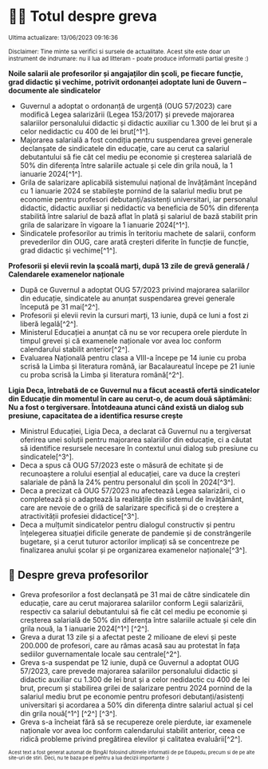 # 👩‍🏫 Totul despre greva
<sub>Ultima actualizare: 13/06/2023 09:16:36</sub>

<sub>Disclaimer: Tine minte sa verifici si sursele de actualitate. Acest site este doar un instrument de indrumare: nu il lua ad litteram - poate produce informatii partial gresite :)</sub>

**Noile salarii ale profesorilor și angajaților din școli, pe fiecare funcție, grad didactic și vechime, potrivit ordonanței adoptate luni de Guvern – documente ale sindicatelor**
- Guvernul a adoptat o ordonanță de urgență (OUG 57/2023) care modifică Legea salarizării (Legea 153/2017) și prevede majorarea salariilor personalului didactic și didactic auxiliar cu 1.300 de lei brut și a celor nedidactic cu 400 de lei brut[^1^].
- Majorarea salarială a fost condiția pentru suspendarea grevei generale declanșate de sindicatele din educație, care au cerut ca salariul debutantului să fie cât cel mediu pe economie și creșterea salarială de 50% din diferența între salariile actuale și cele din grila nouă, la 1 ianuarie 2024[^1^].
- Grila de salarizare aplicabilă sistemului național de învățământ începând cu 1 ianuarie 2024 se stabilește pornind de la salariul mediu brut pe economie pentru profesori debutanți/asistenți universitari, iar personalul didactic, didactic auxiliar și nedidactic va beneficia de 50% din diferența stabilită între salariul de bază aflat în plată și salariul de bază stabilit prin grila de salarizare în vigoare la 1 ianuarie 2024[^1^].
- Sindicatele profesorilor au trimis în teritoriu machete de salarii, conform prevederilor din OUG, care arată creșteri diferite în funcție de funcție, grad didactic și vechime[^1^].

**Profesorii și elevii revin la școală marți, după 13 zile de grevă generală / Calendarele examenelor naționale**
- După ce Guvernul a adoptat OUG 57/2023 privind majorarea salariilor din educație, sindicatele au anunțat suspendarea grevei generale începută pe 31 mai[^2^].
- Profesorii și elevii revin la cursuri marți, 13 iunie, după ce luni a fost zi liberă legală[^2^].
- Ministerul Educației a anunțat că nu se vor recupera orele pierdute în timpul grevei și că examenele naționale vor avea loc conform calendarului stabilit anterior[^2^].
- Evaluarea Națională pentru clasa a VIII-a începe pe 14 iunie cu proba scrisă la Limba și literatura română, iar Bacalaureatul începe pe 21 iunie cu proba scrisă la Limba și literatura română[^2^].

**Ligia Deca, întrebată de ce Guvernul nu a făcut această ofertă sindicatelor din Educație din momentul în care au cerut-o, de acum două săptămâni: Nu a fost o tergiversare. Întotdeauna atunci când există un dialog sub presiune, capacitatea de a identifica resurse crește**
- Ministrul Educației, Ligia Deca, a declarat că Guvernul nu a tergiversat oferirea unei soluții pentru majorarea salariilor din educație, ci a căutat să identifice resursele necesare în contextul unui dialog sub presiune cu sindicatele[^3^].
- Deca a spus că OUG 57/2023 este o măsură de echitate și de recunoaștere a rolului esențial al educației, care va duce la creșteri salariale de până la 24% pentru personalul din școli în 2024[^3^].
- Deca a precizat că OUG 57/2023 nu afectează Legea salarizării, ci o completează și o adaptează la realitățile din sistemul de învățământ, care are nevoie de o grilă de salarizare specifică și de o creștere a atractivității profesiei didactice[^3^].
- Deca a mulțumit sindicatelor pentru dialogul constructiv și pentru înțelegerea situației dificile generate de pandemie și de constrângerile bugetare, și a cerut tuturor actorilor implicați să se concentreze pe finalizarea anului școlar și pe organizarea examenelor naționale[^3^].

## 🏫 Despre greva profesorilor
- Greva profesorilor a fost declanșată pe 31 mai de către sindicatele din educație, care au cerut majorarea salariilor conform Legii salarizării, respectiv ca salariul debutantului să fie cât cel mediu pe economie și creșterea salarială de 50% din diferența între salariile actuale și cele din grila nouă, la 1 ianuarie 2024[^1^] [^2^].
- Greva a durat 13 zile și a afectat peste 2 milioane de elevi și peste 200.000 de profesori, care au rămas acasă sau au protestat în fața sediilor guvernamentale locale sau centrale[^2^].
- Greva s-a suspendat pe 12 iunie, după ce Guvernul a adoptat OUG 57/2023, care prevede majorarea salariilor personalului didactic și didactic auxiliar cu 1.300 de lei brut și a celor nedidactic cu 400 de lei brut, precum și stabilirea grilei de salarizare pentru 2024 pornind de la salariul mediu brut pe economie pentru profesori debutanți/asistenți universitari și acordarea a 50% din diferența dintre salariul actual și cel din grila nouă[^1^] [^2^] [^3^].
- Greva s-a încheiat fără să se recupereze orele pierdute, iar examenele naționale vor avea loc conform calendarului stabilit anterior, ceea ce ridică probleme privind pregătirea elevilor și calitatea evaluării[^2^].


<sub><sub>Acest text a fost generat automat de BingAI folosind ultimele informatii de pe Edupedu, precum si de pe alte site-uri de stiri. Deci, nu te baza pe el pentru a lua decizii importante :)</sub></sub>